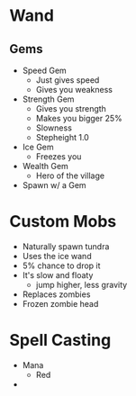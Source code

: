 # Wand

## Gems
- Speed Gem
  - Just gives speed
  - Gives you weakness
- Strength Gem
  - Gives you strength
  - Makes you bigger 25%
  - Slowness
  - Stepheight 1.0
- Ice Gem
  - Freezes you
- Wealth Gem
  - Hero of the village
- Spawn w/ a Gem


# Custom Mobs
- Naturally spawn tundra
- Uses the ice wand
- 5% chance to drop it
- It's slow and floaty
  - jump higher, less gravity
- Replaces zombies
- Frozen zombie head

# Spell Casting
- Mana
  - Red
- 